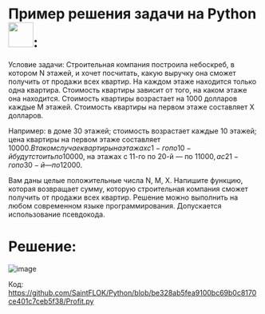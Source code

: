 <h1>Пример решения задачи на Python <img src = "https://img.icons8.com/ios7/12x/python.png" width="50">:</h1>

Условие задачи:
Строительная компания построила небоскреб, в котором N этажей, и хочет посчитать, какую выручку она сможет получить от продажи всех квартир.
На каждом этаже находится только одна квартира.
Стоимость квартиры зависит от того, на каком этаже она находится.
Стоимость квартиры возрастает на 1000 долларов каждые M этажей. 
Стоимость квартиры на первом этаже составляет X долларов.

Например: в доме 30 этажей; стоимость возрастает каждые 10 этажей; цена квартиры на первом этаже составляет 10000$. В таком случае квартиры на этажах с 1-го по 10-й будут стоить по 10000$, на этажах с 11-го по 20-й — по 11000$, а с 21-го по 30-й — по 12000$.

Вам даны целые положительные числа N, M, X.
Напишите функцию, которая возвращает сумму, которую строительная компания сможет получить от продажи всех квартир. Решение можно выполнить на любом современном языке программирования. Допускается использование псевдокода.

<h1>Решение:</h1>

![image](https://user-images.githubusercontent.com/108890950/183304192-f9f39c76-65da-4975-8f18-971b2494e12b.png)

Код: https://github.com/SaintFLOK/Python/blob/be328ab5fea9100bc69b0c8170ce401c7ceb5f38/Profit.py
